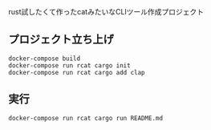 rust試したくて作ったcatみたいなCLIツール作成プロジェクト

## プロジェクト立ち上げ
```
docker-compose build
docker-compose run rcat cargo init
docker-compose run rcat cargo add clap
```

## 実行
```
docker-compose run rcat cargo run README.md
```

